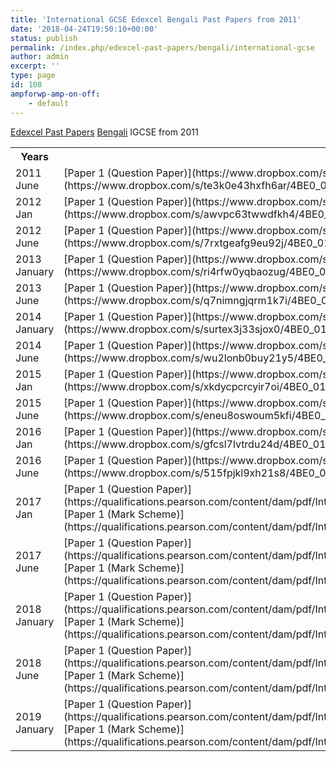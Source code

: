 ```yaml
---
title: 'International GCSE Edexcel Bengali Past Papers from 2011'
date: '2018-04-24T19:50:10+00:00'
status: publish
permalink: /index.php/edexcel-past-papers/bengali/international-gcse
author: admin
excerpt: ''
type: page
id: 108
ampforwp-amp-on-off:
    - default
---
```

[Edexcel Past Papers](http://shawonnotes.com/index.php/edexcel-past-papers/)  [Bengali](http://shawonnotes.com/index.php/past-papers/bengali/)  IGCSE from 2011

<table class="table" style="width:100%"><tbody><tr><th>Years</th><th>Download</th></tr><tr><td>2011 June</td><td>[Paper 1 (Question Paper)](https://www.dropbox.com/s/d504dzdjrlutfm8/4BE0_01_que_20110524.pdf?dl=1)  
[Paper 1 (Mark Scheme)](https://www.dropbox.com/s/te3k0e43hxfh6ar/4BE0_01_rms_20110824a.pdf?dl=1)</td></tr><tr><td>2012 Jan</td><td>[Paper 1 (Question Paper)](https://www.dropbox.com/s/9j498h60tlxnywy/4BE0_01_que_20120307.pdf?dl=1)  
[Paper 1 (Mark Scheme)](https://www.dropbox.com/s/awvpc63twwdfkh4/4BE0_01_msc_20120214.pdf?dl=1)</td></tr><tr><td>2012 June</td><td>[Paper 1 (Question Paper)](https://www.dropbox.com/s/0owamksiq7parzn/4BE0_01_que_20120514.pdf?dl=1)  
[Paper 1 (Mark Scheme)](https://www.dropbox.com/s/7rxtgeafg9eu92j/4BE0_01_rms_20120823.pdf?dl=1)</td></tr><tr><td>2013 January</td><td>[Paper 1 (Question Paper)](https://www.dropbox.com/s/i01xg922iwc8mjz/4BE0_01_que_20130122.pdf?dl=1)  
[Paper 1 (Mark Scheme)](https://www.dropbox.com/s/ri4rfw0yqbaozug/4BE0_01_rms_20130307.pdf?dl=1)</td></tr><tr><td>2013 June</td><td>[Paper 1 (Question Paper)](https://www.dropbox.com/s/un93famxz7ln233/4BE0_01_que_20130515.pdf?dl=1)  
[Paper 1 (Mark Scheme)](https://www.dropbox.com/s/q7nimngjqrm1k7i/4BE0_01_msc_20130822.pdf?dl=1)</td></tr><tr><td>2014 January</td><td>[Paper 1 (Question Paper)](https://www.dropbox.com/s/dhklodljg1jihr6/4BE0_01_que_20140121.pdf?dl=1)  
[Paper 1 (Mark Scheme)](https://www.dropbox.com/s/surtex3j33sjox0/4BE0_01_msc_20140306.pdf?dl=1)</td></tr><tr><td>2014 June</td><td>[Paper 1 (Question Paper)](https://www.dropbox.com/s/8lzq64k5qvvv1f9/4BE0_01_que_20140507.pdf?dl=1)  
[Paper 1 (Mark Scheme)](https://www.dropbox.com/s/wu2lonb0buy21y5/4BE0_01_msc_20140821.pdf?dl=1)</td></tr><tr><td>2015 Jan</td><td> [Paper 1 (Question Paper)](https://www.dropbox.com/s/pd3mv2odpzlfvf6/4BE0_01_que_20150115.pdf?dl=1)  
[Paper 1 (Mark Scheme)](https://www.dropbox.com/s/xkdycpcrcyir7oi/4BE0_01_msc_20150305.pdf?dl=1)</td></tr><tr><td>2015 June</td><td> [Paper 1 (Question Paper)](https://www.dropbox.com/s/bmp3ak97kspm0xv/4BE0_01_que_20150603.pdf?dl=1)  
[Paper 1 (Mark Scheme)](https://www.dropbox.com/s/eneu8oswoum5kfi/4BE0_01_msc_20150819.pdf?dl=1)</td></tr><tr><td>2016 Jan</td><td> [Paper 1 (Question Paper)](https://www.dropbox.com/s/go0qrkvpbgcbos7/4BE0_01_que_20160112.pdf?dl=1)  
[Paper 1 (Mark Scheme)](https://www.dropbox.com/s/gfcsl7lvtrdu24d/4BE0_01_msc_20160302.pdf?dl=1)</td></tr><tr><td>2016 June</td><td> [Paper 1 (Question Paper)](https://www.dropbox.com/s/fbnxzoc38tg8x1w/4BE0_01_que_20160606.pdf?dl=1)  
[Paper 1 (Mark Scheme)](https://www.dropbox.com/s/515fpjkl9xh21s8/4BE0_01_rms_20160824.pdf?dl=1)</td></tr><tr><td>2017 Jan</td><td> [Paper 1 (Question Paper)](https://qualifications.pearson.com/content/dam/pdf/International%20GCSE/Bengali/2009/Exam%20materials/4BE0_01_que_20170130.pdf)  
[Paper 1 (Mark Scheme)](https://qualifications.pearson.com/content/dam/pdf/International%20GCSE/Bengali/2009/Exam%20materials/4BE0_01_rms_20170301.pdf)</td></tr><tr><td>2017 June</td><td> [Paper 1 (Question Paper)](https://qualifications.pearson.com/content/dam/pdf/International%20GCSE/Bengali/2009/Exam%20materials/4BE0_01_que_20170710.pdf)  
[Paper 1 (Mark Scheme)](https://qualifications.pearson.com/content/dam/pdf/International%20GCSE/Bengali/2009/Exam%20materials/4BE0_01_rms_20170823.pdf)</td></tr><tr><td>2018 January</td><td> [Paper 1 (Question Paper)](https://qualifications.pearson.com/content/dam/pdf/International%20GCSE/Bengali/2009/Exam%20materials/4BE0_01_que_20180202.pdf)  
[Paper 1 (Mark Scheme)](https://qualifications.pearson.com/content/dam/pdf/International%20GCSE/Bengali/2009/Exam%20materials/4BE0_01_rms_20180308.pdf)</td></tr><tr><td>2018 June</td><td>[Paper 1 (Question Paper)](https://qualifications.pearson.com/content/dam/pdf/International%20GCSE/Bengali/2009/Exam%20materials/4BE0_01_que_20180522.pdf)  
[Paper 1 (Mark Scheme)](https://qualifications.pearson.com/content/dam/pdf/International%20GCSE/Bengali/2009/Exam%20materials/4BE0_01_rms_20180822.pdf)</td></tr><tr><td>2019 January</td><td>[Paper 1 (Question Paper)](https://qualifications.pearson.com/content/dam/pdf/International%20GCSE/Bengali/2009/Exam%20materials/4BE0_01_que_20190111.pdf)  
[Paper 1 (Mark Scheme)](https://qualifications.pearson.com/content/dam/pdf/International%20GCSE/Bengali/2009/Exam%20materials/4BE0_01_msc_20190307.pdf)</td></tr></tbody></table>